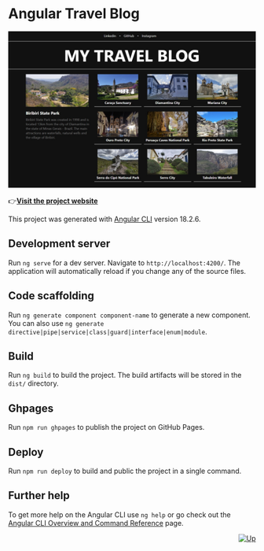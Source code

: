 # Angular Travel Blog

![website picture](/public/travelblog.jpg)

:point_right:[**Visit the project website**](https://alvezandreluiz.github.io/angular-travel-blog/)<br />


This project was generated with [Angular CLI](https://github.com/angular/angular-cli) version 18.2.6.

## Development server

Run `ng serve` for a dev server. Navigate to `http://localhost:4200/`. The application will automatically reload if you change any of the source files.

## Code scaffolding

Run `ng generate component component-name` to generate a new component. You can also use `ng generate directive|pipe|service|class|guard|interface|enum|module`.

## Build

Run `ng build` to build the project. The build artifacts will be stored in the `dist/` directory.

## Ghpages

Run `npm run ghpages` to publish the project on GitHub Pages.

## Deploy

Run `npm run deploy` to build and public the project in a single command.

## Further help

To get more help on the Angular CLI use `ng help` or go check out the [Angular CLI Overview and Command Reference](https://angular.dev/tools/cli) page.

<div align="right">
  <a href="#top">
    <img alt="Up" height="25" src="https://raw.githubusercontent.com/FortAwesome/Font-Awesome/6.x/svgs/solid/angle-up.svg">
  </a>
</div>
